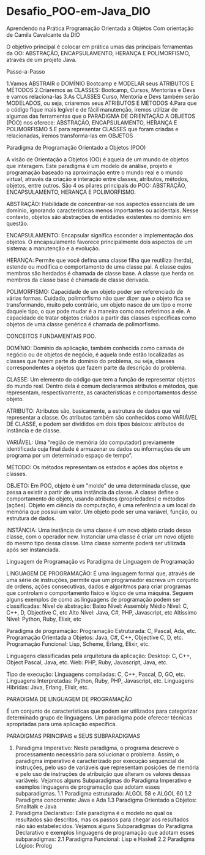 # Desafio_POO-em-Java_DIO
Aprendendo na Prática Programação Orientada a Objetos
Com orientação de Camila Cavalcante da DIO

O objetivo principal é colocar em prática umas das principais ferramentas da OO: ABSTRAÇÃO, ENCAPSULAMENTO, HERANÇA E POLIMORFISMO, através de um projeto Java.

Passo-a-Passo

1.Vamos ABSTRAIR o DOMÍNIO Bootcamp e MODELAR seus ATRIBUTOS E MÉTODOS
2.Criaremos as CLASSES: Bootcamp, Cursos, Mentorias e Devs e vamos relaciona-las
3.As CLASSES Curso, Mentoria e Devs também serão MODELADOS, ou seja, criaremos seus ATRIBUTOS E MÉTODOS
4.Para que o código fique mais legível e de fácil manutenção, iremos utilizar de algumas das ferramentas que o PARADIGMA DE ORIENTAÇÃO A OBJETOS (POO) nos oferece: ABSTRAÇÃO, ENCAPSULAMENTO, HERANÇA E POLIMORFISMO
5.E para representar CLASSES que foram criadas e relacionadas, iremos transforma-las em OBJETOS

Paradigma de Programação Orientado a Objetos (POO)

A visão de Orientação a Objetos (OO) é aquela de um mundo de objetos que interagem.
Este paradigma é um modelo de análise, projeto e programação baseado na aproximação entre o mundo real e o mundo virtual, através da criação e interação entre classes, atributos, métodos, objetos, entre outros.
São 4 os pilares principais do POO: ABSTRAÇÃO, ENCAPSULAMENTO, HERANÇA E POLIMORFISMO. 

ABSTRAÇÃO: Habilidade de concentrar-se nos aspectos essenciais de um domínio, ignorando características menos importantes ou acidentais. Nesse contexto, objetos são abstrações de entidades existentes no domínio em questão.

ENCAPSULAMENTO: Encapsular significa esconder a implementação dos objetos. O encapsulamento favorece principalmente dois aspectos de um sistema: a manutenção e a evolução.

HERANÇA: Permite que você defina uma classe filha que reutiliza (herda), estende ou modifica o comportamento de uma classe pai. A classe cujos membros são herdados é chamada de classe base. A classe que herda os membros da classe base é chamada de classe derivada.

POLIMORFISMO: Capacidade de um objeto poder ser referenciado de várias formas. Cuidado, polimorfismo não quer dizer que o objeto fica se transformando, muito pelo contrário, um objeto nasce de um tipo e morre daquele tipo, o que pode mudar é a maneira como nos referimos a ele. A capacidade de tratar objetos criados a partir das classes específicas como objetos de uma classe genérica é chamada de polimorfismo.

CONCEITOS FUNDAMENTAIS POO.

DOMÍNIO: Domínio da aplicação, também conhecida como camada de negócio ou de objetos de negócio, é aquela onde estão localizadas as classes que fazem parte do domínio do problema, ou seja, classes correspondentes a objetos que fazem parte da descrição do problema.

CLASSE: Um elemento do código que tem a função de representar objetos do mundo real. Dentro dela é comum declararmos atributos e métodos, que representam, respectivamente, as características e comportamentos desse objeto.

ATRIBUTO: Atributos são, basicamente, a estrutura de dados que vai representar a classe. Os atributos também são conhecidos como VARIÁVEL DE CLASSE, e podem ser divididos em dois tipos básicos: atributos de instância e de classe. 

VARIÁVEL: Uma “região de memória (do computador) previamente identificada cuja finalidade é armazenar os dados ou informações de um programa por um determinado espaço de tempo”.

MÉTODO: Os métodos representam os estados e ações dos objetos e classes.

OBJETO: Em POO, objeto é um "molde" de uma determinada classe, que passa a existir a partir de uma instância da classe. A classe define o comportamento do objeto, usando atributos (propriedades) e métodos (ações).
Objeto em ciência da computação, é uma referência a um local da memória que possui um valor. Um objeto pode ser uma variável, função, ou estrutura de dados. 

INSTÂNCIA: Uma instância de uma classe é um novo objeto criado dessa classe, com o operador new. Instanciar uma classe é criar um novo objeto do mesmo tipo dessa classe. Uma classe somente poderá ser utilizada após ser instanciada.

Linguagem de Programação vs Paradigma de Linguagem de Programação

LINGUAGEM DE PROGRAMAÇÃO: É uma linguagem formal que, através de uma série de instruções, permite que um programador escreva um conjunto de ordens, ações consecutivas, dados e algoritmos para criar programas que controlam o comportamento físico e lógico de uma máquina.
Seguem alguns exemplos de como as linguagens de programação podem ser classificadas:
Nível de abstração:
Baixo Nível: Assembly
Médio Nível: C, C++, D, Objective C, etc
Alto Nível: Java, C#, PHP, Javascript, etc
Altíssimo Nível: Python, Ruby, Elixir, etc

Paradigma de programação:
Programação Estruturada: C, Pascal, Ada, etc.
Programação Orientada a Objetos: Java, C#, C++, Objective C, D, etc.
Programação Funcional: Lisp, Scheme, Erlang, Elixir, etc.

Linguagens classificadas pela arquitetura da aplicação:
Desktop: C, C++, Object Pascal, Java, etc.
Web: PHP, Ruby, Javascript, Java, etc.

Tipo de execução:
Linguagens compiladas: C, C++, Pascal, D, GO, etc.
Linguagens Interpretadas: Python, Ruby, PHP, Javascript, etc.
Linguagens Hibridas: Java, Erlang, Elixir, etc.

PARADIGMA DE LINGUAGEM DE PROGRAMAÇÃO 

É um conjunto de características que podem ser utilizados para categorizar determinado grupo de linguagens. Um paradigma pode oferecer técnicas apropriadas para uma aplicação específica.

PARADIGMAS PRINCIPAIS e SEUS SUBPARADIGMAS
1. Paradigma Imperativo: Neste paradigma, o programa descreve o processamento necessário para solucionar o problema. Assim, o paradigma imperativo é caracterizado por execução sequencial de instruções, pelo uso de variáveis que representam posições de memória e pelo uso de instruções de atribuição que alteram os valores dessas variáveis.
Vejamos alguns Subparadigmas do Paradigma Imperativo e exemplos linguagens de programação que adotam esses subparadigmas.
1.1 Paradigma estruturado: ALGOL 58 e ALGOL 60
1.2 Paradigma concorrente: Java e Ada
1.3 Paradigma Orientado a Objetos: Smalltalk e Java
2. Paradigma Declarativo: Este paradigma é o modelo no qual os resultados são descritos, mas os passos para chegar aos resultados não são estabelecidos.
Vejamos alguns Subparadigmas do Paradigma Declarativo e exemplos linguagens de programação que adotam esses subparadigmas:
2.1 Paradigma Funcional: Lisp e Haskell
2.2 Paradigma Lógico: Prolog
